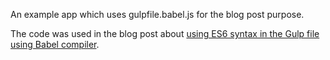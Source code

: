 An example app which uses gulpfile.babel.js for the blog post purpose.

The code was used in the blog post about [using ES6 syntax in the Gulp file using Babel compiler](http://frontendinsights.com/es6-syntax-in-the-gulp-file-by-using-babel/ "ES6 syntax in the Gulp file by using Babel").